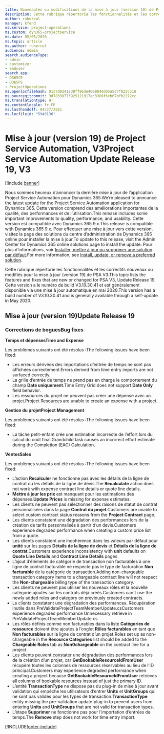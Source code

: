 ```yaml
---
title: Nouveautés ou modifications de la mise à jour (version 19) de Project Service Automation (correctif logiciel), V3
description: Cette rubrique répertorie les fonctionnalités et les correctifs disponibles pour la mise à jour (version 19) de Project Service Automation, V3.
author: ruhercul
manager: kfend
ms.service: project-operations
ms.custom: dyn365-projectservice
ms.date: 05/05/2020
ms.topic: article
ms.author: ruhercul
audience: Admin
search.audienceType:
- admin
- customizer
- enduser
search.app:
- D365CE
- D365PS
- ProjectOperations
ms.openlocfilehash: 0137d0241238ff96de406884dd05a5d7f023c318
ms.sourcegitcommit: 3d78338773929121d17ec3386f6cb67bfb2272cc
ms.translationtype: HT
ms.contentlocale: fr-FR
ms.lasthandoff: 04/27/2021
ms.locfileid: "5949136"
---
```

# <a name="project-service-automation-update-release-19-v3"></a><span data-ttu-id="aae96-103">Mise à jour (version 19) de Project Service Automation, V3</span><span class="sxs-lookup"><span data-stu-id="aae96-103">Project Service Automation Update Release 19, V3</span></span>

[!include [banner](../includes/psa-now-project-operations.md)]

<span data-ttu-id="aae96-104">Nous sommes heureux d’annoncer la dernière mise à jour de l’application Project Service Automation pour Dynamics 365.</span><span class="sxs-lookup"><span data-stu-id="aae96-104">We’re pleased to announce the latest update for the Project Service Automation application for Dynamics 365.</span></span> <span data-ttu-id="aae96-105">Cette version comprend des améliorations importantes de la qualité, des performances et de l’utilisation.</span><span class="sxs-lookup"><span data-stu-id="aae96-105">This release includes some important improvements to quality, performance, and usability.</span></span> <span data-ttu-id="aae96-106">Cette version est compatible avec Dynamics 365 9.x.</span><span class="sxs-lookup"><span data-stu-id="aae96-106">This release is compatible with Dynamics 365 9.x.</span></span> <span data-ttu-id="aae96-107">Pour effectuer une mise à jour vers cette version, visitez la page des solutions du centre d’administration de Dynamics 365 online pour installer la mise à jour.</span><span class="sxs-lookup"><span data-stu-id="aae96-107">To update to this release, visit the Admin Center for Dynamics 365 online solutions page to install the update.</span></span> <span data-ttu-id="aae96-108">Pour plus d’informations, voir [Installer, mettre à jour ou supprimer une solution par défaut](/power-platform/admin/install-remove-preferred-solution).</span><span class="sxs-lookup"><span data-stu-id="aae96-108">For more information, see [Install, update, or remove a preferred solution](/power-platform/admin/install-remove-preferred-solution).</span></span>

<span data-ttu-id="aae96-109">Cette rubrique répertorie les fonctionnalités et les correctifs nouveaux ou modifiés pour la mise à jour (version 19) de PSA V3.</span><span class="sxs-lookup"><span data-stu-id="aae96-109">This topic lists the features and fixes that are new or changed for PSA V3, Update Release 19.</span></span> <span data-ttu-id="aae96-110">Cette version a le numéro de build V3.10.30.41 et est généralement disponible via une mise à jour automatique en mai 2020.</span><span class="sxs-lookup"><span data-stu-id="aae96-110">This version has a build number of V3.10.30.41 and is generally available through a self-update in May 2020.</span></span>

## <a name="update-release-19"></a><span data-ttu-id="aae96-111">Mise à jour (version 19)</span><span class="sxs-lookup"><span data-stu-id="aae96-111">Update Release 19</span></span>

### <a name="bug-fixes"></a><span data-ttu-id="aae96-112">Corrections de bogues</span><span class="sxs-lookup"><span data-stu-id="aae96-112">Bug fixes</span></span>

<span data-ttu-id="aae96-113">**Temps et dépenses**</span><span class="sxs-lookup"><span data-stu-id="aae96-113">**Time and Expense**</span></span>

<span data-ttu-id="aae96-114">Les problèmes suivants ont été résolus :</span><span class="sxs-lookup"><span data-stu-id="aae96-114">The following issues have been fixed:</span></span> 

- <span data-ttu-id="aae96-115">Les erreurs dérivées des importations d’entrée de temps ne sont pas affichées correctement.</span><span class="sxs-lookup"><span data-stu-id="aae96-115">Errors derived from time entry imports are not surfaced correctly.</span></span>
- <span data-ttu-id="aae96-116">La grille d’entrée de temps ne prend pas en charge le comportement du champ **Date uniquement**.</span><span class="sxs-lookup"><span data-stu-id="aae96-116">Time Entry Grid does not support **Date Only** field behavior.</span></span>
- <span data-ttu-id="aae96-117">Les ressources du projet ne peuvent pas créer une dépense avec un projet.</span><span class="sxs-lookup"><span data-stu-id="aae96-117">Project Resources are unable to create an expense with a project.</span></span>

<span data-ttu-id="aae96-118">**Gestion du projet**</span><span class="sxs-lookup"><span data-stu-id="aae96-118">**Project Management**</span></span>

<span data-ttu-id="aae96-119">Les problèmes suivants ont été résolus :</span><span class="sxs-lookup"><span data-stu-id="aae96-119">The following issues have been fixed:</span></span> 

-  <span data-ttu-id="aae96-120">La tâche petit-enfant crée une estimation incorrecte de l’effort lors du calcul du coût final.</span><span class="sxs-lookup"><span data-stu-id="aae96-120">Grandchild task causes an incorrect effort estimate during the Completion (EAC) Calculation.</span></span>

<span data-ttu-id="aae96-121">**Ventes**</span><span class="sxs-lookup"><span data-stu-id="aae96-121">**Sales**</span></span>

<span data-ttu-id="aae96-122">Les problèmes suivants ont été résolus :</span><span class="sxs-lookup"><span data-stu-id="aae96-122">The following issues have been fixed:</span></span> 

- <span data-ttu-id="aae96-123">L’action **Recalculer** ne fonctionne pas avec les détails de la ligne de contrat ou les détails de la ligne de devis.</span><span class="sxs-lookup"><span data-stu-id="aae96-123">The **Recalculate** action does not work with expense contract line details or quote line details.</span></span>
- <span data-ttu-id="aae96-124">**Mettre à jour les prix** est manquant pour les estimations des dépenses.</span><span class="sxs-lookup"><span data-stu-id="aae96-124">**Update Prices** is missing for expense estimates.</span></span>
-  <span data-ttu-id="aae96-125">Les clients ne peuvent pas sélectionner des raisons de statut de contrat personnalisées dans la page **Contrat du projet**.</span><span class="sxs-lookup"><span data-stu-id="aae96-125">Customers are unable to select custom contract status reasons from the **Project Contract** page.</span></span>
- <span data-ttu-id="aae96-126">Les clients constatent une dégradation des performances lors de la création de tarifs personnalisés à partir d’un devis.</span><span class="sxs-lookup"><span data-stu-id="aae96-126">Customers experience degraded performance when creating a custom price list from a quote.</span></span>
- <span data-ttu-id="aae96-127">Les clients constatent une incohérence dans les valeurs par défaut pour **unité** sur les pages **Détails de la ligne de devis** et **Détails de la ligne de contrat**.</span><span class="sxs-lookup"><span data-stu-id="aae96-127">Customers experience inconsistency with **unit** defaults on **Quote Line Details** and **Contract Line Details** pages.</span></span>
- <span data-ttu-id="aae96-128">L’ajout d’éléments de catégorie de transaction non facturables à une ligne de contrat facturable ne respecte pas le type de facturation **Non facturable** de la catégorie de transaction.</span><span class="sxs-lookup"><span data-stu-id="aae96-128">Adding non-chargeable transaction category items to a chargeable contract line will not respect the **Non-chargeable** billing type of the transaction category.</span></span>
- <span data-ttu-id="aae96-129">Les clients ne peuvent pas utiliser les nouveaux rôles et la nouvelle catégorie ajoutés sur les contrats déjà créés.</span><span class="sxs-lookup"><span data-stu-id="aae96-129">Customers can't use the newly added roles and category on previously created contracts.</span></span>
- <span data-ttu-id="aae96-130">Ls clients constatent une dégradation des performances. Récupération inutile dans PreValidateProjectTeamMemberUpdate.cs</span><span class="sxs-lookup"><span data-stu-id="aae96-130">Customers experience degraded performance Unnecessary retrieve in PreValidateProjectTeamMemberUpdate.cs</span></span>
- <span data-ttu-id="aae96-131">Les rôles définis comme non facturables dans la liste **Catégories de ressource** doivent être ajoutés à l’onglet **Rôles facturables** en tant que **Non facturables** sur la ligne de contrat d’un projet.</span><span class="sxs-lookup"><span data-stu-id="aae96-131">Roles set up as non-chargeable in the **Resource Categories** list should be added to the **Chargeable Roles** tab as **Non0chargeable** on the contract line for a project.</span></span>
- <span data-ttu-id="aae96-132">Les clients peuvent constater une dégradation des performances lors de la création d’un projet, car **GetBookableResourceIdFromUser** récupère toutes les colonnes de ressources réservables au lieu de l’ID principal.</span><span class="sxs-lookup"><span data-stu-id="aae96-132">Customers may experience degraded performance when creating a project because **GetBookableResourceIdFromUser** retrieves all columns of bookable resources instead of just the primary ID.</span></span>
- <span data-ttu-id="aae96-133">L’entité **TransactionType** ne dispose pas du plug-in de mise à jour avant validation qui empêche les utilisateurs d’entrer **Units** et **UnitGroups** qui ne sont pas valides pour les types de transaction.</span><span class="sxs-lookup"><span data-stu-id="aae96-133">**TransactionType** entity missing the pre-validation update plug-in to prevent users from entering **Units** and **UnitGroups** that are not valid for transaction types.</span></span>
- <span data-ttu-id="aae96-134">L’étape **Supprimer** ne fonctionne pas pour l’importation d’entrées de temps.</span><span class="sxs-lookup"><span data-stu-id="aae96-134">The **Remove** step does not work for time entry import.</span></span>


[!INCLUDE[footer-include](../includes/footer-banner.md)]